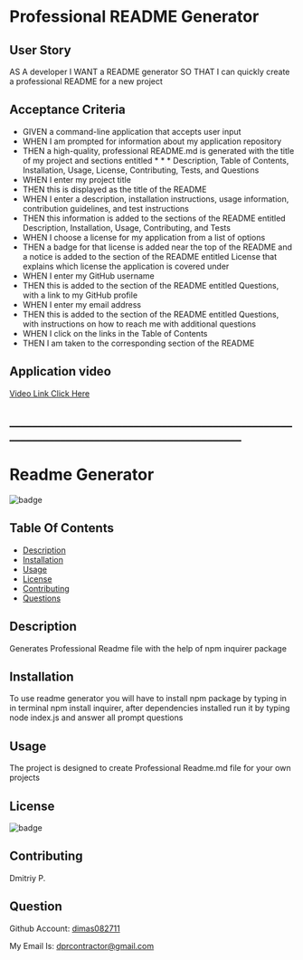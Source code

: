 # Professional README Generator


## User Story 
AS A developer
I WANT a README generator
SO THAT I can quickly create a professional README for a new project


## Acceptance Criteria
* GIVEN a command-line application that accepts user input
* WHEN I am prompted for information about my application repository
* THEN a high-quality, professional README.md is generated with the title of my project and sections entitled * * * Description, Table of Contents, Installation, Usage, License, Contributing, Tests, and Questions
* WHEN I enter my project title
* THEN this is displayed as the title of the README
* WHEN I enter a description, installation instructions, usage information, contribution guidelines, and test instructions
* THEN this information is added to the sections of the README entitled Description, Installation, Usage, Contributing, and Tests
* WHEN I choose a license for my application from a list of options
* THEN a badge for that license is added near the top of the README and a notice is added to the section of the README entitled License that explains which license the application is covered under
* WHEN I enter my GitHub username
* THEN this is added to the section of the README entitled Questions, with a link to my GitHub profile
* WHEN I enter my email address
* THEN this is added to the section of the README entitled Questions, with instructions on how to reach me with additional questions
* WHEN I click on the links in the Table of Contents
* THEN I am taken to the corresponding section of the README


## Application video
[Video Link Click Here](https://drive.google.com/file/d/15qZotiwJYh-9h_9N_Tg9UafGVs1HCw88/view)
 ## ___________________________________________________________________________________________

 # Readme Generator
![badge](https://img.shields.io/badge/license-MIT-success)

## Table Of Contents
- [Description](#Description)
- [Installation](#Installation)
- [Usage](#Usage)
- [License](#License)
- [Contributing](#Contributing)
- [Questions](#Questions)

## Description
Generates Professional Readme file with the help of npm inquirer package

## Installation
To use readme generator you will have to install npm package by typing in in terminal npm install inquirer, after dependencies installed run it by typing node index.js and answer all prompt questions

## Usage
The project is designed to create Professional Readme.md file for your own projects

## License
![badge](https://img.shields.io/badge/license-MIT-success)

## Contributing
Dmitriy P.

## Question

Github Account: [dimas082711](https://github.com/dimas082711)

My Email Is: dprcontractor@gmail.com

